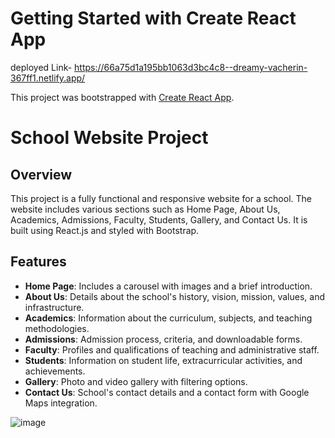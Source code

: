 # Getting Started with Create React App

deployed Link- https://66a75d1a195bb1063d3bc4c8--dreamy-vacherin-367ff1.netlify.app/

This project was bootstrapped with [Create React App](https://github.com/facebook/create-react-app).


# School Website Project

## Overview

This project is a fully functional and responsive website for a school. The website includes various sections such as Home Page, About Us, Academics, Admissions, Faculty, Students, Gallery, and Contact Us. It is built using React.js and styled with Bootstrap.

## Features

- **Home Page**: Includes a carousel with images and a brief introduction.
- **About Us**: Details about the school's history, vision, mission, values, and infrastructure.
- **Academics**: Information about the curriculum, subjects, and teaching methodologies.
- **Admissions**: Admission process, criteria, and downloadable forms.
- **Faculty**: Profiles and qualifications of teaching and administrative staff.
- **Students**: Information on student life, extracurricular activities, and achievements.
- **Gallery**: Photo and video gallery with filtering options.
- **Contact Us**: School's contact details and a contact form with Google Maps integration.


![image](https://github.com/user-attachments/assets/6e826134-d7cf-44d9-9928-4954895db801)

